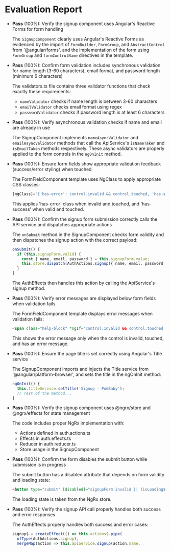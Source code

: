 # Evaluation Report

- **Pass** (100%): Verify the signup component uses Angular's Reactive Forms for form handling
  
  The `SignupComponent` clearly uses Angular's Reactive Forms as evidenced by the import of `FormBuilder`, `FormGroup`, and `AbstractControl` from '@angular/forms', and the implementation of the form using `FormGroup` and `formControlName` directives in the template.

- **Pass** (100%): Confirm form validation includes synchronous validation for name length (3-60 characters), email format, and password length (minimum 6 characters)
  
  The validators.ts file contains three validator functions that check exactly these requirements:
  - `nameValidator` checks if name length is between 3-60 characters
  - `emailValidator` checks email format using regex
  - `passwordValidator` checks if password length is at least 6 characters

- **Pass** (100%): Verify asynchronous validation checks if name and email are already in use
  
  The SignupComponent implements `nameAsyncValidator` and `emailAsyncValidator` methods that call the ApiService's `isNameTaken` and `isEmailTaken` methods respectively. These async validators are properly applied to the form controls in the `ngOnInit` method.

- **Pass** (100%): Ensure form fields show appropriate validation feedback (success/error styling) when touched
  
  The FormFieldComponent template uses NgClass to apply appropriate CSS classes:
  ```typescript
  [ngClass]="{'has-error': control.invalid && control.touched, 'has-success': control.valid && control.touched}"
  ```
  This applies 'has-error' class when invalid and touched, and 'has-success' when valid and touched.

- **Pass** (100%): Confirm the signup form submission correctly calls the API service and dispatches appropriate actions
  
  The `onSubmit` method in the SignupComponent checks form validity and then dispatches the signup action with the correct payload:
  ```typescript
  onSubmit() {
    if (this.signupForm.valid) {
      const { name, email, password } = this.signupForm.value;
      this.store.dispatch(AuthActions.signup({ name, email, password }));
    }
  }
  ```
  The AuthEffects then handles this action by calling the ApiService's signup method.

- **Pass** (100%): Verify error messages are displayed below form fields when validation fails
  
  The FormFieldComponent template displays error messages when validation fails:
  ```html
  <span class="help-block" *ngIf="control.invalid && control.touched && control.errors?.error">{{ control.errors.error }}</span>
  ```
  This shows the error message only when the control is invalid, touched, and has an error message.

- **Pass** (100%): Ensure the page title is set correctly using Angular's Title service
  
  The SignupComponent imports and injects the Title service from '@angular/platform-browser', and sets the title in the ngOnInit method:
  ```typescript
  ngOnInit() {
    this.titleService.setTitle('Signup - PodBaby');
    // rest of the method...
  }
  ```

- **Pass** (100%): Verify the signup component uses @ngrx/store and @ngrx/effects for state management
  
  The code includes proper NgRx implementation with:
  - Actions defined in auth.actions.ts
  - Effects in auth.effects.ts
  - Reducer in auth.reducer.ts
  - Store usage in the SignupComponent

- **Pass** (100%): Confirm the form disables the submit button while submission is in progress
  
  The submit button has a disabled attribute that depends on form validity and loading state:
  ```html
  <button type="submit" [disabled]="signupForm.invalid || (isLoading$ | async)" class="btn btn-primary form-control">
  ```
  The loading state is taken from the NgRx store.

- **Pass** (100%): Verify the signup API call properly handles both success and error responses
  
  The AuthEffects properly handles both success and error cases:
  ```typescript
  signup$ = createEffect(() => this.actions$.pipe(
    ofType(AuthActions.signup),
    mergeMap(action => this.apiService.signup(action.name,